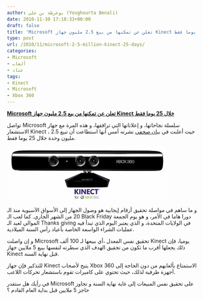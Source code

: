 ```yaml
---
author: يوغرطة بن علي (Youghourta Benali)
date: 2010-11-30 17:18:33+00:00
draft: false
title: 'Microsoft تعلن عن تمكنها من بيع 2.5 مليون جهاز Kinect خلال 25 يوما فقط '
type: post
url: /2010/11/microsoft-2-5-million-kinect-25-days/
categories:
- Microsoft
- ألعاب
- عتاد
tags:
- Kinect
- Microsoft
- Xbox 360
---
```


**[Microsoft تعلن عن تمكنها من بيع 2.5 مليون جهاز Kinect خلال 25 يوما فقط](https://www.it-scoop.com/2010/11/microsoft-2-5-million-kinect-25-days)**


تواصل Microsoft سلسلة نجاحاتها، و إعلاناتها التي ترافقها، و هذه المرة مع جهاز الاستشعار Kinect ، حيث أعلنت في [بيان صحفي](http://www.microsoft.com/presspass/press/2010/nov10/11-29MSXboxBlackFridayMoPR.mspx) نشرته أمس أنها استطاعت أن تبيع 2.5 مليون وحدة خلال 25 يوما فقط.

[![](kinect-for-xbox-360.png)
](https://www.it-scoop.com/2010/11/microsoft-2-5-million-kinect-25-days)

و ما ساهم في مواصلة تحقيق أرقام إيجابية هو وصول الجهاز إلى الأسواق الآسيوية منذ الـ 20 من الشهر الجاري. كما لعب الـ Black Friday دورا هاما في الأمر، و هو يوم الجمعة الموالي لعيد الـ Thanks giving في الولايات المتحدة، و الذي يعتبر اليوم الذي تبدأ فيه عمليات الشراء الواسعة الخاصة بأعياد رأس السنة الميلادية.

و إن واصلت Microsoft تحقيق نفس المعدل ،أي ببيعها لـ 100 ألف Kinect يوميا، فإن ذلك يجعلها أقرب ما تكون من تحقيق الهدف الذي سطرته لنفسها ببيع 5 ملايين جهاز Kinect قبل نهاية السنة.

للتذكير فإن جهاز Kinect يتيح لأصحاب Xbox 360 الاستمتاع بألعابهم من دون الحاجة إلى أجهزة طرفية لذلك، حيث تحتوي على كاميرات تقوم باستشعار تحركات اللاعب.

في رأيك هل ستقدر Microsoft على تحقيق نفس المبيعات إلى غاية نهاية السنة و تجاوز حاجز 5 ملايين قبل بداية العام القادم ؟
